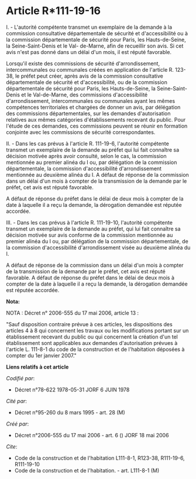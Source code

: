 # Article R*111-19-16

I. - L'autorité compétente transmet un exemplaire de la demande à la commission consultative départementale de sécurité et
d'accessibilité ou à la commission départementale de sécurité pour Paris, les Hauts-de-Seine, la Seine-Saint-Denis et le Val-
de-Marne, afin de recueillir son avis. Si cet avis n'est pas donné dans un délai d'un mois, il est réputé favorable.

Lorsqu'il existe des commissions de sécurité d'arrondissement, intercommunales ou communales créées en application de
l'article R. 123-38, le préfet peut créer, après avis de la commission consultative départementale de sécurité et
d'accessibilité, ou de la commission départementale de sécurité pour Paris, les Hauts-de-Seine, la Seine-Saint-Denis et le
Val-de-Marne, des commissions d'accessibilité d'arrondissement, intercommunales ou communales ayant les mêmes compétences
territoriales et chargées de donner un avis, par délégation des commissions départementales, sur les demandes d'autorisation
relatives aux mêmes catégories d'établissements recevant du public. Pour l'étude de ces demandes, ces commissions peuvent se
réunir en formation conjointe avec les commissions de sécurité correspondantes.

II. - Dans les cas prévus à l'article R. 111-19-6, l'autorité compétente transmet un exemplaire de la demande au préfet qui
lui fait connaître sa décision motivée après avoir consulté, selon le cas, la commission mentionnée au premier alinéa du I
ou, par délégation de la commission départementale, la commission d'accessibilité d'arrondissement mentionnée au deuxième
alinéa du I. A défaut de réponse de la commission dans un délai d'un mois à compter de la transmission de la demande par le
préfet, cet avis est réputé favorable.

A défaut de réponse du préfet dans le délai de deux mois à compter de la date à laquelle il a reçu la demande, la dérogation
demandée est réputée accordée.

III. - Dans les cas prévus à l'article R. 111-19-10, l'autorité compétente transmet un exemplaire de la demande au préfet,
qui lui fait connaître sa décision motivée sur avis conforme de la commission mentionnée au premier alinéa du I ou, par
délégation de la commission départementale, de la commission d'accessibilité d'arrondissement visée au deuxième alinéa du I.

A défaut de réponse de la commission dans un délai d'un mois à compter de la transmission de la demande par le préfet, cet
avis est réputé favorable. A défaut de réponse du préfet dans le délai de deux mois à compter de la date à laquelle il a reçu
la demande, la dérogation demandée est réputée accordée.

**Nota:**

NOTA : Décret n° 2006-555 du 17 mai 2006, article 13 :

"Sauf disposition contraire prévue à ces articles, les dispositions des articles 4 à 8 qui concernent les travaux ou les
modifications portant sur un établissement recevant du public ou qui concernent la création d'un tel établissement sont
applicables aux demandes d'autorisation prévues à l'article L. 111-8-1 du code de la construction et de l'habitation déposées
à compter du 1er janvier 2007."

**Liens relatifs à cet article**

_Codifié par_:

  - Décret n°78-622 1978-05-31 JORF 6 JUIN 1978

_Cité par_:

  - Décret n°95-260 du 8 mars 1995 - art. 28 (M)

_Créé par_:

  - Décret n°2006-555 du 17 mai 2006 - art. 6 () JORF 18 mai 2006

_Cite_:

  - Code de la construction et de l'habitation L111-8-1, R123-38, R111-19-6, R111-19-10
  - Code de la construction et de l'habitation. - art. L111-8-1 (M)
